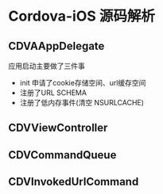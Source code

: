 # Cordova-iOS 源码解析

## CDVAAppDelegate

应用启动主要做了三件事

- init 申请了cookie存储空间、url缓存空间
- 注册了URL SCHEMA
- 注册了低内存事件(清空 NSURLCACHE)


## CDVViewController




## CDVCommandQueue



## CDVInvokedUrlCommand

